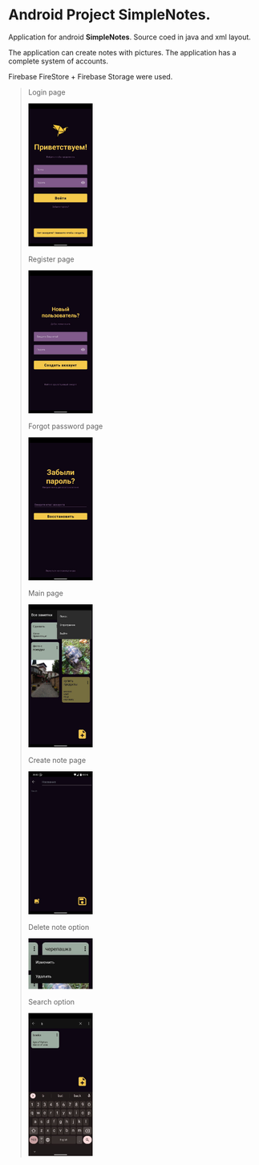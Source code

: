 # Android Project SimpleNotes.

Application for android **SimpleNotes**. Source coed in java and xml layout.

The application can create notes with pictures. The application has a complete system of accounts. 

Firebase FireStore + Firebase Storage were used.

> Login page
> 
> <img src="screenshots/login.jpg" width="128"/>
>
> Register page
> 
> <img src="screenshots/register.jpg" width="128"/>
>
> Forgot password page
> 
> <img src="screenshots/forgot_password.jpg" width="128"/>
>
> Main page
> 
> <img src="screenshots/main.jpg" width="128"/>
> 
> Create note page
> 
> <img src="screenshots/create_note.jpg" width="128"/>
> 
> Delete note option
> 
> <img src="screenshots/option.jpg" width="128"/>
> 
> Search option
> 
> <img src="screenshots/search.jpg" width="128"/>
